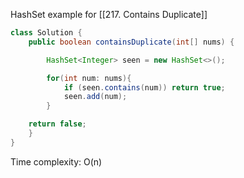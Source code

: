 HashSet example for [[217. Contains Duplicate]]
```java
class Solution {
	public boolean containsDuplicate(int[] nums) {

		HashSet<Integer> seen = new HashSet<>();

		for(int num: nums){
			if (seen.contains(num)) return true;
			seen.add(num);
		}

	return false;
	}
}
```
Time complexity: O(n) 